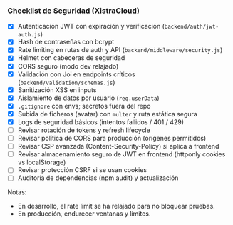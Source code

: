 ### Checklist de Seguridad (XistraCloud)

- [x] Autenticación JWT con expiración y verificación (`backend/auth/jwt-auth.js`)
- [x] Hash de contraseñas con bcrypt
- [x] Rate limiting en rutas de auth y API (`backend/middleware/security.js`)
- [x] Helmet con cabeceras de seguridad
- [x] CORS seguro (modo dev relajado)
- [x] Validación con Joi en endpoints críticos (`backend/validation/schemas.js`)
- [x] Sanitización XSS en inputs
- [x] Aislamiento de datos por usuario (`req.userData`)
- [x] `.gitignore` con envs; secretos fuera del repo
- [x] Subida de ficheros (avatar) con `multer` y ruta estática segura
- [x] Logs de seguridad básicos (intentos fallidos / 401 / 429)
- [ ] Revisar rotación de tokens y refresh lifecycle
- [ ] Revisar política de CORS para producción (orígenes permitidos)
- [ ] Revisar CSP avanzada (Content-Security-Policy) si aplica a frontend
- [ ] Revisar almacenamiento seguro de JWT en frontend (httponly cookies vs localStorage)
- [ ] Revisar protección CSRF si se usan cookies
- [ ] Auditoría de dependencias (npm audit) y actualización

Notas:
- En desarrollo, el rate limit se ha relajado para no bloquear pruebas.
- En producción, endurecer ventanas y límites.
